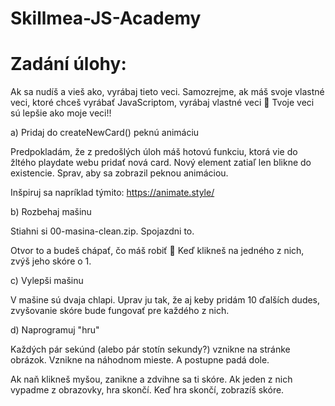 ﻿# Skillmea-JS-Academy

# Zadání úlohy: 
Ak sa nudíš a vieš ako, vyrábaj tieto veci.
Samozrejme, ak máš svoje vlastné veci, ktoré chceš vyrábať JavaScriptom, vyrábaj vlastné veci 🙂
Tvoje veci sú lepšie ako moje veci!!

a) Pridaj do createNewCard() peknú animáciu

Predpokladám, že z predošlých úloh máš hotovú funkciu, ktorá vie do žltého playdate webu pridať nová card.
Nový element zatiaľ len blikne do existencie.
Sprav, aby sa zobrazil peknou animáciou.

Inšpiruj sa napríklad týmito: https://animate.style/

b) Rozbehaj mašinu

Stiahni si 00-masina-clean.zip.
Spojazdni to.

Otvor to a budeš chápať, čo máš robiť 🙂
Keď klikneš na jedného z nich, zvýš jeho skóre o 1.

c) Vylepši mašinu

V mašine sú dvaja chlapi. Uprav ju tak, že aj keby pridám 10 ďalších dudes, zvyšovanie skóre bude fungovať pre každého z nich.

d) Naprogramuj "hru"

Každých pár sekúnd (alebo pár stotín sekundy?) vznikne na stránke obrázok.
Vznikne na náhodnom mieste.
A postupne padá dole.

Ak naň klikneš myšou, zanikne a zdvihne sa ti skóre.
Ak jeden z nich vypadme z obrazovky, hra skončí.
Keď hra skončí, zobrazíš skóre.
